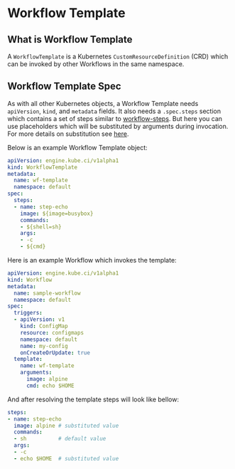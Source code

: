 # Workflow Template

## What is Workflow Template

A `WorkflowTemplate` is a Kubernetes `CustomResourceDefinition` (CRD) which can be invoked by other Workflows in the same namespace.

## Workflow Template Spec

As with all other Kubernetes objects, a Workflow Template needs `apiVersion`, `kind`, and `metadata` fields. It also needs a `.spec.steps` section which contains a set of steps similar to [workflow-steps](workflow.md#specsteps). But here you can use placeholders which will be substituted by arguments during invocation. For more details on substitution see [here](https://github.com/drone/docs/blob/v0.8.0/content/usage/config/substitution.md).

Below is an example Workflow Template object:

```yaml
apiVersion: engine.kube.ci/v1alpha1
kind: WorkflowTemplate
metadata:
  name: wf-template
  namespace: default
spec:
  steps:
  - name: step-echo
    image: ${image=busybox}
    commands:
    - ${shell=sh}
    args:
    - -c
    - ${cmd}
```

Here is an example Workflow which invokes the template:

```yaml
apiVersion: engine.kube.ci/v1alpha1
kind: Workflow
metadata:
  name: sample-workflow
  namespace: default
spec:
  triggers:
  - apiVersion: v1
    kind: ConfigMap
    resource: configmaps
    namespace: default
    name: my-config
    onCreateOrUpdate: true
  template:
    name: wf-template
    arguments:
      image: alpine
      cmd: echo $HOME
```

And after resolving the template steps will look like bellow:

```yaml
steps:
- name: step-echo
  image: alpine # substituted value
  commands:
  - sh          # default value
  args:
  - -c
  - echo $HOME  # substituted value
```